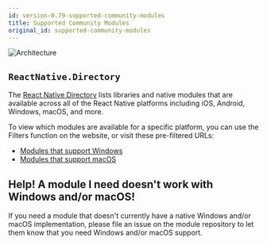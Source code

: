 ```yaml
---
id: version-0.79-supported-community-modules
title: Supported Community Modules
original_id: supported-community-modules
---
```


![Architecture](https://img.shields.io/badge/architecture-new_&_old-green)

## `ReactNative.Directory`

The [React Native Directory](https://reactnative.directory/) lists libraries and native modules that are available across all of the React Native platforms including iOS, Android, Windows, macOS, and more.

To view which modules are available for a specific platform, you can use the Filters function on the website, or visit these pre-filtered URLs:

- [Modules that support Windows](https://reactnative.directory/?windows=true)
- [Modules that support macOS](https://reactnative.directory/?macos=true)

## Help! A module I need doesn't work with Windows and/or macOS!

If you need a module that doesn't currently have a native Windows and/or macOS implementation, please file an issue on the module repository to let them know that you need Windows and/or macOS support. 
